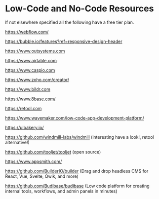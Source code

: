 # Low-Code and No-Code Resources

If not elsewhere specified all the following have a free tier plan.

https://webflow.com/

https://bubble.io/features?ref=responsive-design-header

https://www.outsystems.com

https://www.airtable.com

https://www.caspio.com

https://www.zoho.com/creator/

https://www.bildr.com

https://www.8base.com/

https://retool.com

https://www.wavemaker.com/low-code-app-development-platform/

https://uibakery.io/

https://github.com/windmill-labs/windmill (interesting have a look!, retool alternative!)

https://github.com/tooljet/tooljet (open source)

https://www.appsmith.com/

https://github.com/BuilderIO/builder (Drag and drop headless CMS for React, Vue, Svelte, Qwik, and more)

https://github.com/Budibase/budibase (Low code platform for creating internal tools, workflows, and admin panels in minutes)
